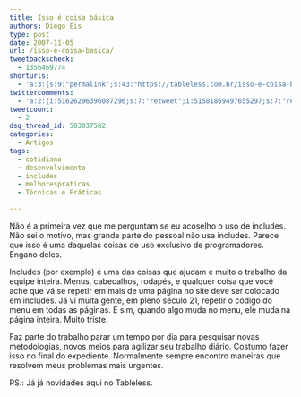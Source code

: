```yaml
---
title: Isso é coisa básica
authors: Diego Eis
type: post
date: 2007-11-05
url: /isso-e-coisa-basica/
tweetbackscheck:
  - 1356469774
shorturls:
  - 'a:3:{s:9:"permalink";s:43:"https://tableless.com.br/isso-e-coisa-basica";s:7:"tinyurl";s:26:"https://tinyurl.com/3m6ks7n";s:4:"isgd";s:19:"https://is.gd/QYJC97";}'
twittercomments:
  - 'a:2:{i:51626296396087296;s:7:"retweet";i:51581869497655297;s:7:"retweet";}'
tweetcount:
  - 2
dsq_thread_id: 503037582
categories:
  - Artigos
tags:
  - cotidiano
  - desenvolvimento
  - includes
  - melhorespraticas
  - Técnicas e Práticas

---
```

Não é a primeira vez que me perguntam se eu acoselho o uso de includes. Não sei o motivo, mas grande parte do pessoal não usa includes. Parece que isso é uma daquelas coisas de uso exclusivo de programadores. Engano deles.

Includes (por exemplo) é uma das coisas que ajudam e muito o trabalho da equipe inteira. Menus, cabecalhos, rodapés, e qualquer coisa que você ache que vá se repetir em mais de uma página no site deve ser colocado em includes. Já vi muita gente, em pleno século 21, repetir o código do menu em todas as páginas. E sim, quando algo muda no menu, ele muda na página inteira. Muito triste.

Faz parte do trabalho parar um tempo por dia para pesquisar novas metodologias, novos meios para agilizar seu trabalho diário. Costumo fazer isso no final do expediente. Normalmente sempre encontro maneiras que resolvem meus problemas mais urgentes.

PS.: Já já novidades aqui no Tableless.